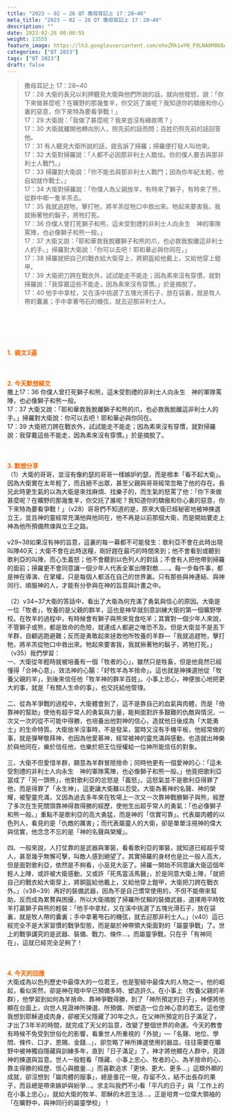 ```yaml
---
title: "2023 – 02 – 26 QT 撒母耳記上 17：28~40"
meta_title: "2023 – 02 – 26 QT 撒母耳記上 17：28~40"
description: ""
date: 2023-02-26 00:00:55
weight: 13555
feature_image: https://lh3.googleusercontent.com/ehoZRkiwYN_F9LNA8M068AYxt73EavCZno-PD1cJRuf5BbSkQVUWr3gNEbt5kSs28Pb_Elg17kSrtf9ybWvojWoMV6I4tPM3vGRGDq6GkKkPdL2Gut4QAIw4-uykKUAtNiKgQKntvsU=w800
categories: ["QT 2023"]
tags: ["QT 2023"]
draft: false
---
```


<blockquote>撒母耳記上 17：28~40<br />
17：28 大衛的長兄以利押聽見大衛與他們所說的話，就向他發怒，說：「你下來做甚麼呢？在曠野的那幾隻羊，你交託了誰呢？我知道你的驕傲和你心裏的惡意，你下來特為要看爭戰！」<br />
17：29 大衛說：「我做了甚麼呢？我來豈沒有緣故嗎？」<br />
17：30 大衛就離開他轉向別人，照先前的話而問；百姓仍照先前的話回答他。<br />
17：31 有人聽見大衛所說的話，就告訴了掃羅；掃羅便打發人叫他來。<br />
17：32 大衛對掃羅說：「人都不必因那非利士人膽怯。你的僕人要去與那非利士人戰鬥。」<br />
17：33 掃羅對大衛說：「你不能去與那非利士人戰鬥；因為你年紀太輕，他自幼就作戰士。」<br />
17：34 大衛對掃羅說：「你僕人為父親放羊，有時來了獅子，有時來了熊，從群中啣一隻羊羔去。<br />
17：35 我就追趕牠，擊打牠，將羊羔從牠口中救出來。牠起來要害我，我就揪著牠的鬍子，將牠打死。<br />
17：36 你僕人曾打死獅子和熊，這未受割禮的非利士人向永生　神的軍隊罵陣，也必像獅子和熊一般。」<br />
17：37 大衛又說：「耶和華救我脫離獅子和熊的爪，也必救我脫離這非利士人的手。」掃羅對大衛說：「你可以去吧！耶和華必與你同在。」<br />
17：38 掃羅就把自己的戰衣給大衛穿上，將銅盔給他戴上，又給他穿上鎧甲。<br />
17：39 大衛把刀跨在戰衣外，試試能走不能走；因為素來沒有穿慣，就對掃羅說：「我穿戴這些不能走，因為素來沒有穿慣。」於是摘脫了。<br />
17：40 他手中拿杖，又在溪中挑選了五塊光滑石子，放在袋裏，就是牧人帶的囊裏；手中拿著甩石的機弦，就去迎那非利士人。</blockquote><br />
&nbsp;<br />
<br />
&nbsp;<br />
<br />
<span style="color: #ff6600;"><strong>1.  經文3遍</strong></span><br />
<br />
&nbsp;<br />
<br />
<span style="color: #ff6600;"><strong>2. 今天默想經文<br />
</strong></span>撒上17：36 你僕人曾打死獅子和熊，這未受割禮的非利士人向永生　神的軍隊罵陣，也必像獅子和熊一般。<br />
17：37 大衛又說：「耶和華救我脫離獅子和熊的爪，也必救我脫離這非利士人的手。」掃羅對大衛說：你可以去吧！耶和華必與你同在。<br />
17：39 大衛把刀跨在戰衣外，試試能走不能走；因為素來沒有穿慣，就對掃羅說：我穿戴這些不能走，因為素來沒有穿慣。」於是摘脫了。<br />
<br />
&nbsp;<br />
<br />
<strong><span style="color: #ff6600;">3. 默想分享<br />
</span></strong>（1）大衛的哥哥，並沒有像約瑟的哥哥一樣嫉妒約瑟，而是根本「看不起大衛」。因為大衛實在太年輕了，而且絕不出眾，甚至父親與哥哥經常忽略了他的存在。長兄此時更生氣的以為大衛是來找麻煩、找樂子的，而生氣的怒罵了他：「你下來做甚麼呢？在曠野的那幾隻羊，你交託了誰呢？我知道你的驕傲和你心裏的惡意，你下來特為要看爭戰！」（v28）哥哥們不知道的是，原來大衛已經秘密地被神揀選立王，並且神的靈經常充滿他與他同在，他不再是以前那個大衛，而是開始要走上神為他所預備熬煉與立王之路。<br />
<br />
v29~38如果沒有神的旨意，這裏的每一幕都不可能發生：歌利亞不會在此時出現叫陣40天；大衛不會在此時送糧，剛好趕在最巧的時間來到；他不會看到或聽到歌利亞的叫陣，而心生義怒；他不會聽到以色列人的對話；不會有人把他帶到掃羅的面前；掃羅更不會同意讓一個少年人代表全軍出陣對敵……。每一步每件事，都是神在導演、在掌權，只是每個人都活在自己的世界裏。只有那些與神連結、與神同行、順服神的人，才能有分參與在神的旨意與計畫之中。<br />
<br />
（2）v34~37大衛的答話中，看出了大衛為何充滿了勇氣與信心的原因。大衛是一位「牧者」，牧養的是父親的群羊，這也是神早就刻意訓練大衛的第一個曠野學校。在牧羊的過程中，有時候會有獅子與熊來覓食吃羊；其實對一個少年人來說，不管獅子或熊，都是致命的危險，就連成人都避之唯恐不及。但是大衛並不是丟下羊群，自顧逃跑避難；反而是勇敢起來拯救他所牧養的羊群—「我就追趕牠，擊打牠，將羊羔從牠口中救出來。牠起來要害我，我就揪著牠的鬍子，將牠打死。」（v35）我們學習：<br />
一、大衛從年輕時就被培養有一個「牧者的心」，雖然只是牲畜，但是他竟然已經懂得「合神心意」，效法神的心腸：「好牧羊為羊捨命」。這也就是神揀選他從「牧養父親的羊」，到後來信任他「牧羊神的群羊百姓」。小事上忠心，神便放心地把更大的事，就是「有關人生命的事」，也交託給他管理。<br />
<br />
二、從為羊爭戰的過程中，大衛體會到了，這不是靠自己的血氣與肉體，而是「倚靠神的幫助」使他有超乎常人的勇氣與力量，能夠面對許多艱難的仇敵與情況，一次又一次的從不可能中得勝，也培養出他對神的信心，造就他日後成為「大能勇士」的生命特質。大衛放羊沒事時，不是發呆，當時又沒有手機平板，他經常做的事，就是彈琴敬拜神，也因為他愛慕神，經常被神的靈充滿與感動，也造就出神樂於與他同在，樂於信任他，也樂於把王位授權給一位神所能信任的對象。<br />
<br />
三、大衛不但愛惜羊群，願意為羊群冒險捨命；同時他更有一個愛神的心：「這未受割禮的非利士人向永生　神的軍隊罵陣，也必像獅子和熊一般。」他竟把歌利亞當成了「另一頭熊」，他對歌利亞的忿怒是「義怒」，這怒氣並不是歌利亞得罪了他，而是得罪了「永生神」，這更讓大衛難以忍受。大衛為著神的名聲、神的榮耀，被聖靈充滿，又因為過去多年來在牧場上一次又一次靠神戰勝獅子與熊，經歷了多次在生死關頭靠神得救得勝的經歷，使他生出超乎常人的勇氣：「也必像獅子和熊一般。」重點不是歌利亞的高大勇猛，而是神的「信實可靠」。代表屬肉體的以色列人，看見的是「仇敵的厲害」；而代表屬靈人的大衛，卻是單單注視神的偉大與信實，他念念不忘的是「神的名聲與榮耀」。<br />
<br />
四、一般來說，人打仗靠的是武器與軍裝，看看歌利亞的軍裝，就知道已經超乎常人，甚至幾乎無懈可擊，叫敵人感到絕望了。其實掃羅的身材也是比一般人高大，但是面對歌利亞，依然是不夠看，小巫見大巫了。掃羅一開始不同意讓大衛這個年輕人上陣，或許被大衛感動，又或許「死馬當活馬醫」，於是同意大衛上陣，「就把自己的戰衣給大衛穿上，將銅盔給他戴上，又給他穿上鎧甲，大衛把刀跨在戰衣外。」（v38~39）再好的裝備武器，因為不是自己慣常使用的，不但不能帶來幫助，反而成為累贅與困擾，所以大衛摘脫了掃羅所仗賴的裝備武器，選擇用平時牧羊打贏獅子與熊的輕裝：「他手中拿杖，又在溪中挑選了五塊光滑石子，放在袋裏，就是牧人帶的囊裏；手中拿著甩石的機弦，就去迎那非利士人。」（v40）這已經完全不是大家習慣的戰爭型態，而是屬於神帶領大衛面對的「屬靈爭戰」了。世上的戰爭講究的是武器、裝備、戰力、條件…，而屬靈爭戰，只在乎「有神同在」，這就已經完全足夠了！<br />
<br />
&nbsp;<br />
<br />
<strong style="font-size: inherit;"><span style="color: #ff6600;">4. 今天的回應<br />
</span></strong>大衛成為以色列歷史中最偉大的一位君王，也是聖經中最偉大的人物之一。他的崛起，看似突然，卻是神在暗中早已預備多時、塑造許久。在小事上（牧養父親的羊群），他學習到如何為羊捨命、靠神爭戰得勝，到了「神所預定的日子」，神便將他顯在台面上，向世人見證神所揀選、所預備、所塑造一位合神心意的君王。這也使我想到耶穌道成肉身，卻被天父隱藏了30年之久，在父神所預定的日子滿足了，才出了3年半的時間，就完成了天父的旨意，改變了整個世界的命運。今天的教會有時候不免受到世俗化的影響，看重世人所重視的「外貌」—「名聲、地位、學問、條件、口才、恩賜、金錢…」，卻忽略了神所揀選使用的器皿，往往需要在曠野中被神獨自隱藏與訓練多年，直到「日子滿足」了，神才將他顯在人群中，見證神的揀選與旨意。世人一般輕看「隱藏、小事上忠心、牧者的心、為羊捨命的心、靠主得勝的經歷、信心與膽量…」而喜歡追求「更快、更大、更多…」這類外顯的成就，卻沒想到「屬肉體的服事」，總是曇花一現，存留不久，結不出長存的果子，而且總是帶來嫉妒與紛爭…。求主叫我們不小看「平凡的日子」與「工作上的在小事上忠心」，就如大衛的牧羊、耶穌的木匠生活…，正是培育一位偉大領袖的「在曠野中，與神同行的屬靈學校」！<br />
<br />
&nbsp;
        